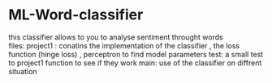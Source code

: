 # ML-Word-classifier
this classifier allows to you to analyse sentiment throught words </br>
files:
project1 : conatins the implementation of the classifier , the loss function (hinge loss) , perceptron to  find model parameters
test: a small test to project1 function to see if they work 
main: use of the classifier on diffrent situation
